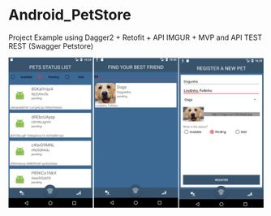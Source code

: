 # Android_PetStore
Project Example using Dagger2 + Retofit + API IMGUR + MVP and API TEST REST (Swagger Petstore)

![Alt text](https://github.com/JDSCaram/Android_PetStore/blob/master/screenshots/example.png "App")

